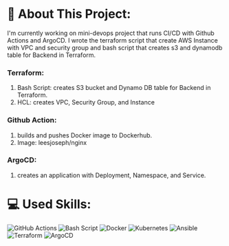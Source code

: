 # 💫 About This Project:
I'm currently working on mini-devops project that runs CI/CD with Github Actions and ArgoCD. I wrote the terraform script that create AWS Instance with VPC and security group and bash script that creates s3 and dynamodb table for Backend in Terraform.

### Terraform:

1) Bash Script: creates S3 bucket and Dynamo DB table for Backend in Terraform.
2) HCL: creates VPC, Security Group, and Instance

### Github Action: 
1) builds and pushes Docker image to Dockerhub.
2) Image: leesjoseph/nginx

### ArgoCD:
1) creates an application with Deployment, Namespace, and Service.

# 💻 Used Skills:
  ![GitHub Actions](https://img.shields.io/badge/github%20actions-%232671E5.svg?style=for-the-badge&logo=githubactions&logoColor=white) ![Bash Script](https://img.shields.io/badge/bash_script-%23121011.svg?style=for-the-badge&logo=gnu-bash&logoColor=white) ![Docker](https://img.shields.io/badge/docker-%230db7ed.svg?style=for-the-badge&logo=docker&logoColor=white) ![Kubernetes](https://img.shields.io/badge/kubernetes-%23326ce5.svg?style=for-the-badge&logo=kubernetes&logoColor=white) ![Ansible](https://img.shields.io/badge/ansible-%231A1918.svg?style=for-the-badge&logo=ansible&logoColor=white) ![Terraform](https://img.shields.io/badge/terraform-%235835CC.svg?style=for-the-badge&logo=terraform&logoColor=white) ![ArgoCD](https://files.svgcdn.io/devicon/argocd.svg)
